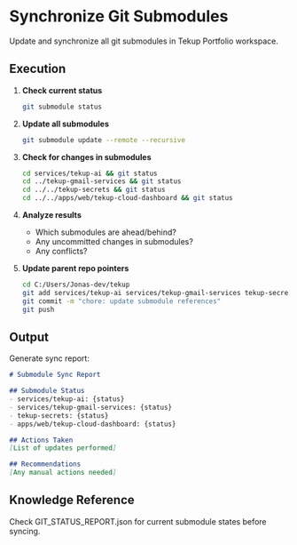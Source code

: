 # Synchronize Git Submodules

Update and synchronize all git submodules in Tekup Portfolio workspace.

## Execution

1. **Check current status**
   ```bash
   git submodule status
   ```

2. **Update all submodules**
   ```bash
   git submodule update --remote --recursive
   ```

3. **Check for changes in submodules**
   ```bash
   cd services/tekup-ai && git status
   cd ../tekup-gmail-services && git status  
   cd ../../tekup-secrets && git status
   cd ../../apps/web/tekup-cloud-dashboard && git status
   ```

4. **Analyze results**
   - Which submodules are ahead/behind?
   - Any uncommitted changes in submodules?
   - Any conflicts?

5. **Update parent repo pointers**
   ```bash
   cd C:/Users/Jonas-dev/tekup
   git add services/tekup-ai services/tekup-gmail-services tekup-secrets
   git commit -m "chore: update submodule references"
   git push
   ```

## Output

Generate sync report:

```markdown
# Submodule Sync Report

## Submodule Status
- services/tekup-ai: {status}
- services/tekup-gmail-services: {status}
- tekup-secrets: {status}
- apps/web/tekup-cloud-dashboard: {status}

## Actions Taken
[List of updates performed]

## Recommendations
[Any manual actions needed]
```

## Knowledge Reference

Check GIT_STATUS_REPORT.json for current submodule states before syncing.
